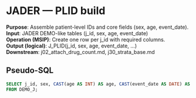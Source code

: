 # JADER — PLID build

**Purpose**: Assemble patient-level IDs and core fields (sex, age, event_date).  
**Input**: JADER DEMO-like tables (j_id, sex, age, event_date)  
**Operation (MSIP)**: Create one row per j_id with required columns.  
**Output (logical)**: J_PLID(j_id, sex, age, event_date, …)  
**Downstream**: j02_attach_drug_count.md, j30_strata_base.md

## Pseudo-SQL
```sql
SELECT j_id, sex, CAST(age AS INT) AS age, CAST(event_date AS DATE) AS event_date
FROM DEMO_J;

```
